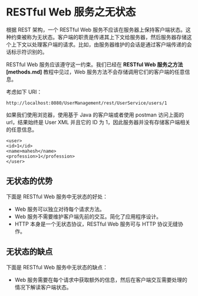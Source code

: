 # RESTful Web 服务之无状态

根据 REST 架构，一个 RESTful Web 服务不应该在服务器上保持客户端状态。这种约束被称为无状态。客户端的职责是传递其上下文给服务器，然后服务器存储这个上下文以处理客户端的请求。比如，由服务器维护的会话是通过客户端传递的会话标示符识别的。

RESTful Web 服务应该遵守这一约束。我们已经在 __RESTful Web 服务之方法[methods.md]__ 教程中见过，Web 服务方法不会存储调用它们的客户端的任意信息。

考虑如下 URI：

```
http://localhost:8080/UserManagement/rest/UserService/users/1
```

如果我们使用浏览器，使用基于 Java 的客户端或者使用 postman 访问上面的 url，结果始终是 User XML 并且它的 ID 为 1，因此服务器并没有存储客户端相关的任意信息。

```
<user>
<id>1</id>
<name>mahesh</name>
<profession>1</profession>
</user>
```

## 无状态的优势

下面是 RESTful Web 服务中无状态的好处：

- Web 服务可以独立对待每个请求方法。
- Web 服务不需要维护客户端先前的交互。简化了应用程序设计。
- HTTP 本身是一个无状态协议，RESTful Web 服务可与 HTTP 协议无缝协作。

## 无状态的缺点

下面是 RESTful Web 服务中无状态的缺点：

- Web 服务需要在每个请求中获取额外的信息，然后在客户端交互需要处理的情况下解读客户端状态。